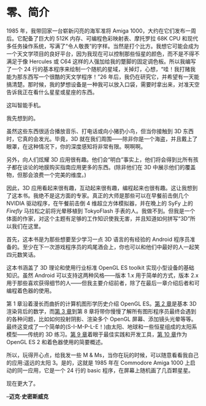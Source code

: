 # 零、简介

1985 年，我带回家一台崭新闪亮的海军准将 Amiga 1000，大约在它们发布一周后。它配备了巨大的 512K 内存、可编程色彩映射表、摩托罗拉 68K CPU 和现代多任务操作系统，写满了“令人敬畏”的字样。当然是打个比方。我想它可能会成为一个天文学项目的良好平台，因为我现在可以控制那些恒星的颜色，而不是不得不满足于像 Hercules 或 C64 这样的人强加给我的蹩脚的固定调色板。所以我编写了一个 24 行的基本程序来绘制一个随机的星域，关掉灯，心想，“哇！我打赌我能为那东西写一个很酷的天文学程序！”26 年后，我仍在研究它，并希望有一天能搞清楚。那时候，我的梦想设备是一种我可以放入口袋，需要时拿出来，对准天空告诉我正在看什么星星或星座的东西。

这叫智能手机。

我先想到的。

虽然这些东西很适合播放音乐、打电话或向小猪扔小鸟，但当你接触到 3D 东西时，它真的会发光。毕竟，3D 就在我们周围——除非你是一个海盗，并且戴上了眼罩，在这种情况下，你的深度感知将非常有限。啊啊啊。

另外，向人们炫耀 3D 应用很有趣。他们会“明白”事实上，他们将会得到比所有孩子都在谈论的地膜购买指南应用更多的东西。(除非他们在 3D 中展示他们的覆盖物，但那会浪费一个完美的维度。)

因此，3D 应用看起来很有趣，互动起来很有趣，编程起来也很有趣。这让我想到了这本书。我绝不是这方面的专家。真正的大师是那些可以在早餐前击倒几个 NVIDIA 驱动程序，在午餐前击倒 4 维超立方体模拟器，并在晚上的 SyFy 上的 *Firefly* 马拉松之前将光晕移植到 TokyoFlash 手表的人。我做不到。但我是一个体面的作家，对这个主题有足够的工作知识使我无害，并且知道如何拼写“3D”所以我们在这里。

首先，这本书是为那些想要至少学习一点 3D 语言的有经验的 Android 程序员准备的。至少在下一次游戏程序员的鸡尾酒会上，你也可以和他们中最好的人一起笑四元数笑话。

这本书涵盖了 3D 理论和使用行业标准 OpenGL ES toolkit 实现小型设备的基础知识。虽然 Android 可以支持这两种风格——版本 1.x 用于简单的方式，版本 2.x 用于那些喜欢获得细节的人——但我主要介绍前者，除了在最后一章介绍后者和可编程着色器的使用。

第 1 章沿着漫长而曲折的计算机图形学历史介绍 OpenGL ES。[第 2 章](02.html#ch2)是基本 3D 渲染背后的数学，而[第 3 章](03.html#ch3)到第 8 章将带你慢慢了解所有图形程序员最终会遇到的各种问题，比如如何投射阴影、渲染多个 OpenGL 屏幕、添加镜头光晕等等。最终这变成了一个简单的(S-I-M-P-L-E！)由太阳、地球和一些恒星组成的太阳系模型——传统的 3D 练习。[第 9 章](09.html#ch9)着眼于最佳实践和开发工具，[第 10 章](10.html#ch10)作为 OpenGL ES 2 和着色器使用的简要概述。

所以，玩得开心点，给我发一些 M & Ms，当你在玩的时候，可以随意看看我自己的应用:遥远的太阳 3。是的，这就是 1985 年在 Commodore Amiga 1000 上启动的同一应用，它是一个 24 行的 basic 程序，在屏幕上随机画了几百颗星星。

现在更大了。

–**迈克·史密斯威克**